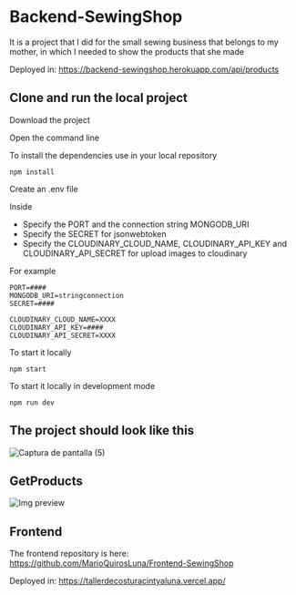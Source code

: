 # Backend-SewingShop
It is a project that I did for the small sewing business that belongs to my mother, in which I needed to show the products that she made

Deployed in: https://backend-sewingshop.herokuapp.com/api/products

## Clone and run the local project

Download the project

Open the command line

To install the dependencies use in your local repository

	npm install

Create an .env file

Inside 
* Specify the PORT and the connection string MONGODB_URI
* Specify the SECRET for jsonwebtoken
* Specify the CLOUDINARY_CLOUD_NAME, CLOUDINARY_API_KEY and CLOUDINARY_API_SECRET for upload images to cloudinary
	
For example
	
	PORT=####
	MONGODB_URI=stringconnection
	SECRET=####
	
	CLOUDINARY_CLOUD_NAME=XXXX
	CLOUDINARY_API_KEY=####
	CLOUDINARY_API_SECRET=XXXX
		
To start it locally

	npm start
	
To start it locally in development mode

	npm run dev
	
## The project should look like this

![Captura de pantalla (5)](https://user-images.githubusercontent.com/37676736/139481385-cd574640-d687-4bd1-ae4d-c0b3b636a0dd.png)

## GetProducts
![Img preview](https://res.cloudinary.com/dusx4zdpz/image/upload/v1638990442/portfolio/portfolio/Codigo_r5ims3.png)


## Frontend

The frontend repository is here: https://github.com/MarioQuirosLuna/Frontend-SewingShop

Deployed in: https://tallerdecosturacintyaluna.vercel.app/
